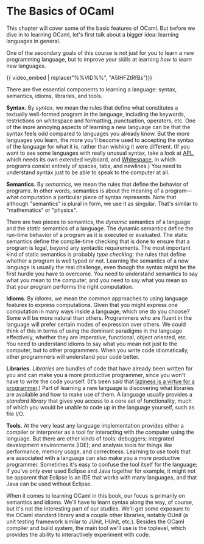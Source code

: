 # The Basics of OCaml

This chapter will cover some of the basic features of OCaml. But before we dive
in to learning OCaml, let's first talk about a bigger idea: learning languages
in general.

One of the secondary goals of this course is not just for you to learn a new
programming language, but to improve your skills at learning *how to learn* new
languages.

{{ video_embed | replace("%%VID%%", "A5IHFZtRfBs")}}

There are five essential components to learning a language: syntax, semantics,
idioms, libraries, and tools.

**Syntax.** By *syntax*, we mean the rules that define what constitutes a
textually well-formed program in the language, including the keywords,
restrictions on whitespace and formatting, punctuation, operators, etc. One of
the more annoying aspects of learning a new language can be that the syntax
feels odd compared to languages you already know. But the more languages you
learn, the more you'll become used to accepting the syntax of the language for
what it is, rather than wishing it were different. (If you want to see some
languages with really unusual syntax, take a look at [APL][tryapl], which needs
its own extended keyboard, and [Whitespace][whitespace], in which programs
consist entirely of spaces, tabs, and newlines.) You need to understand syntax
just to be able to speak to the computer at all.

**Semantics.** By *semantics*, we mean the rules that define the behavior of
programs. In other words, semantics is about the meaning of a program&mdash;what
computation a particular piece of syntax represents. Note that although
"semantics" is plural in form, we use it as singular. That's similar to
"mathematics" or "physics".

There are two pieces to semantics, the *dynamic* semantics of a language and the
*static* semantics of a language. The dynamic semantics define the run-time
behavior of a program as it is executed or evaluated. The static semantics
define the compile-time checking that is done to ensure that a program is legal,
beyond any syntactic requirements. The most important kind of static semantics
is probably *type checking*: the rules that define whether a program is well
typed or not. Learning the semantics of a new language is usually the real
challenge, even though the syntax might be the first hurdle you have to
overcome. You need to understand semantics to say what you mean to the computer,
and you need to say what you mean so that your program performs the right
computation.

**Idioms.** By *idioms*, we mean the common approaches to using language
features to express computations. Given that you might express one computation
in many ways inside a language, which one do you choose? Some will be more
natural than others. Programmers who are fluent in the language will prefer
certain modes of expression over others. We could think of this in terms of
using the dominant paradigms in the language effectively, whether they are
imperative, functional, object oriented, etc. You need to understand idioms to
say what you mean not just to the computer, but to other programmers. When you
write code idiomatically, other programmers will understand your code better.

**Libraries.** *Libraries* are bundles of code that have already been written
for you and can make you a more productive programmer, since you won't have to
write the code yourself. (It's been said that [laziness is a virtue for a
programmer][lazy].) Part of learning a new language is discovering what
libraries are available and how to make use of them. A language usually provides
a *standard library* that gives you access to a core set of functionality, much
of which you would be unable to code up in the language yourself, such as file
I/O.

**Tools.** At the very least any language implementation provides either a
compiler or interpreter as a tool for interacting with the computer using the
language. But there are other kinds of tools: debuggers; integrated development
environments (IDE); and analysis tools for things like performance, memory
usage, and correctness. Learning to use tools that are associated with a
language can also make you a more productive programmer. Sometimes it's easy to
confuse the tool itself for the language; if you've only ever used Eclipse and
Java together for example, it might not be apparent that Eclipse is an IDE that
works with many languages, and that Java can be used without Eclipse.

[tryapl]: http://tryapl.org/
[whitespace]: https://web.archive.org/web/20151108084710/http://compsoc.dur.ac.uk/whitespace/tutorial.html
[lazy]: https://web.archive.org/web/20211014194234/http://threevirtues.com/

When it comes to learning OCaml in this book, our focus is primarily on
semantics and idioms. We'll have to learn syntax along the way, of course, but
it's not the interesting part of our studies. We'll get some exposure to the
OCaml standard library and a couple other libraries, notably OUnit (a unit
testing framework similar to JUnit, HUnit, etc.). Besides the OCaml compiler and
build system, the main tool we'll use is the toplevel, which provides the
ability to interactively experiment with code.
